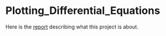 # Plotting_Differential_Equations
Here is the [report](https://docs.google.com/document/d/1z0H_bBe3kcekgPnnWfQiQFHUj2Nq5pnj-WGgx3vOkKE/edit?usp=sharing) describing what this project is about.
